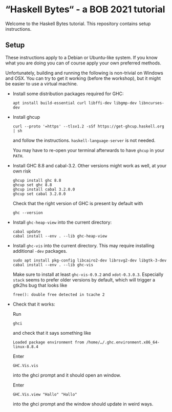 “Haskell Bytes“ - a BOB 2021 tutorial
=====================================

Welcome to the Haskell Bytes tutorial. This repository contains setup
instructions.

Setup
-----

These instructions apply to a Debian or Ubuntu-like system. If you know what
you are doing you can of course apply your own preferred methods.

Unfortunately, building and running the following is non-trivial on Windows and
OSX. You can try to get it working (before the workshop), but it might be
easier to use a virtual machine.

* Install some distribution packages required for GHC:
  ```
  apt install build-essential curl libffi-dev libgmp-dev libncurses-dev
  ```

* Install ghcup
  ```
  curl --proto '=https' --tlsv1.2 -sSf https://get-ghcup.haskell.org | sh
  ```
  and follow the instructions. `haskell-language-server` is not needed.

  You may have to re-open your terminal afterwards to have `ghcup` in your
  `PATH`.

* Install GHC 8.8 and cabal-3.2. Other versions might work as well, at your own risk
  ```
  ghcup install ghc 8.8
  ghcup set ghc 8.8
  ghcup install cabal 3.2.0.0
  ghcup set cabal 3.2.0.0
  ```

  Check that the right version of GHC is present by default with
  ```
  ghc --version
  ```

* Install `ghc-heap-view` into the current directory:
  ```
  cabal update
  cabal install --env . --lib ghc-heap-view
  ```

* Install `ghc-vis` into the current directory. This may require installing
  additional `-dev` packages.
  ```
  sudo apt install pkg-config libcairo2-dev librsvg2-dev libgtk-3-dev
  cabal install --env . --lib ghc-vis
  ```
  Make sure to install at least `ghc-vis-0.9.2` and `xdot-0.3.0.3`. Especially
  `stack` seems to prefer older versions by default, which will trigger a
  gtk2hs bug that looks like
  ```
  free(): double free detected in tcache 2
  ```

* Check that it works:

  Run
  ```
  ghci
  ```
  and check that it says something like
  ```
  Loaded package environment from /home/…/.ghc.environment.x86_64-linux-8.8.4
  ```

  Enter
  ```
  GHC.Vis.vis
  ```
  into the ghci prompt and it should open an window.

  Enter
  ```
  GHC.Vis.view "Hallo" "Hallo"
  ```
  into the ghci prompt and the window should update in weird ways.

